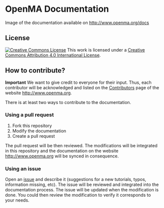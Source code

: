 # OpenMA Documentation
Image of the documentation available on http://www.openma.org/docs

## License

 [![Creative Commons License](http://i.creativecommons.org/l/by/4.0/88x31.png)](https://creativecommons.org/licenses/by/4.0/) This work is licensed under a [Creative Commons Attribution 4.0 International License](https://creativecommons.org/licenses/by/4.0/).

## How to contribute?

**Important** We want to give credit to everyone for their input. Thus, each contributor will be acknowledged and listed on the [Contributors](http://openma.org/docs/contributors) page of the website http://www.openma.org.

There is at least two ways to contribute to the documentation. 

### Using a pull request

 1. Fork this repository
 2. Modify the documentation
 3. Create a pull request
 
The pull request will be then reviewed. The modifications will be integrated in this repository and the documentation on the website http://www.openma.org will be synced in consequence.

### Using an issue

Open an [issue](https://github.com/openma/openma-doc/issues) and describe it (suggestions for a new tutorials, typos, information missing, etc). The issue will be reviewed and integrated into the documentation process. The issue will be updated when the modification is done. You could then review the modification to verify it corresponds to your needs.
